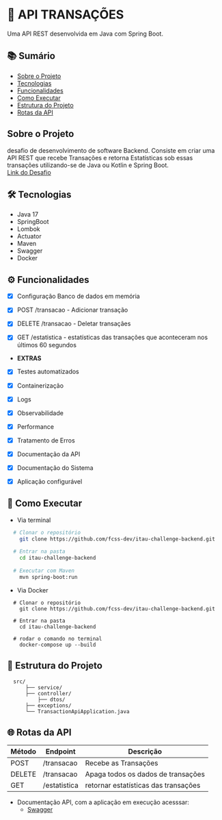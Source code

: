 
# 🚀 API TRANSAÇÕES
Uma API REST desenvolvida em Java com Spring Boot.


## 📚 Sumário
- [Sobre o Projeto](#-sobre-o-projeto)
- [Tecnologias](#-tecnologias)
- [Funcionalidades](#-funcionalidades)
- [Como Executar](#-como-executar)
- [Estrutura do Projeto](#-estrutura-do-projeto)
- [Rotas da API](#-rotas-da-api)

## Sobre o Projeto
desafio de desenvolvimento de software Backend. Consiste em criar uma API REST que recebe Transações e retorna Estatísticas sob essas transações utilizando-se de Java ou Kotlin e Spring Boot.  
[Link do Desafio](https://github.com/rafaellins-itau/desafio-itau-vaga-99-junior)  



## 🛠 Tecnologias
- Java 17
- SpringBoot
- Lombok
- Actuator
- Maven
- Swagger
- Docker



## ⚙️ Funcionalidades
- [x] Configuração Banco de dados em memória  
- [x] POST /transacao - Adicionar transação  
- [x] DELETE /transacao - Deletar transaçães  
- [x] GET /estatistica -  estatísticas das transações que aconteceram nos últimos 60 segundos



- **EXTRAS**
- [x] Testes automatizados
- [x] Containerização 
- [x] Logs 
- [x] Observabilidade 
- [x] Performance 
- [x] Tratamento de Erros 
- [x] Documentação da API 
- [x] Documentação do Sistema  
- [x] Aplicação configurável 



## 🚀 Como Executar
- Via terminal 
```bash
  # Clonar o repositório
    git clone https://github.com/fcss-dev/itau-challenge-backend.git
  
  # Entrar na pasta
    cd itau-challenge-backend
  
  # Executar com Maven
    mvn spring-boot:run
```
- Via Docker  
```Docker
  # Clonar o repositório
    git clone https://github.com/fcss-dev/itau-challenge-backend.git
    
  # Entrar na pasta
    cd itau-challenge-backend

  # rodar o comando no terminal 
    docker-compose up --build
```




## 📂 Estrutura do Projeto
```
  src/  
      ├── service/  
      ├── controller/  
          ├── dtos/  
      ├── exceptions/  
      └── TransactionApiApplication.java 
```
 


## 🌐 Rotas da API
| Método | Endpoint | Descrição |
|--------|-----------|-----------|
| POST | /transacao | Recebe as Transações |
| DELETE | /transacao | Apaga todos os dados de transações |
| GET | /estatistica | retornar estatísticas das transações |

- Documentação API, com a aplicação em execução acesssar:  
    - [Swagger](http://localhost:8080/swagger-ui.html)

  

